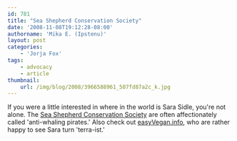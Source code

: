```yaml
---
id: 781
title: "Sea Shepherd Conservation Society"
date: '2008-11-08T19:12:28-08:00'
authorname: 'Mika E. (Ipstenu)'
layout: post
categories:
    - 'Jorja Fox'
tags:
    - advocacy
    - article
thumbnail:
    url: /img/blog/2008/3966588961_507fd87a2c_k.jpg
---
```


If you were a little interested in where in the world is Sara Sidle, you're not alone.  The [Sea Shepherd Conservation Society](https://www.seashepherd.org) are often affectionately called 'anti-whaling pirates.'  Also check out [easyVegan.info](https://www.easyvegan.info/2008/11/07/sara-sidle-from-csi-to-terra-ist/), who are rather happy to see Sara turn 'terra-ist.'
